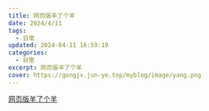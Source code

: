 ```yaml
---
title: 网页版羊了个羊
date: 2024/4/11
tags:
  - 日常
updated: 2024-04-11 16:59:19categories:
  - 日常
excerpt: 网页版羊了个羊
cover: https://gongjv.jun-ye.top/myblog/image/yang.png
---
```

[网页版羊了个羊](https://gongjv.jun-ye.top/yanghtml5)